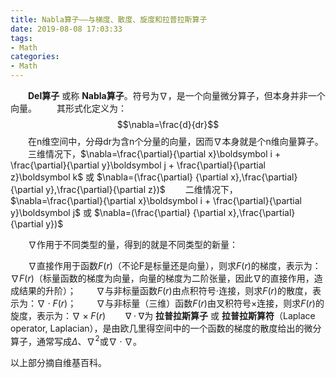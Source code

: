 ```yaml
---
title: Nabla算子——与梯度、散度、旋度和拉普拉斯算子
date: 2019-08-08 17:03:33
tags:
- Math
categories:
- Math
---
```


&emsp;&emsp;**Del算子** 或称 **Nabla算子**。符号为$\nabla$，是一个向量微分算子，但本身并非一个向量。
&emsp;&emsp;其形式化定义为：$$\nabla=\frac{d}{dr}$$
&emsp;&emsp;在n维空间中，分母dr为含n个分量的向量，因而$\nabla$本身就是个n维向量算子。
&emsp;&emsp;三维情况下，$\nabla=\frac{\partial}{\partial x}\boldsymbol i + \frac{\partial}{\partial y}\boldsymbol j + \frac{\partial}{\partial z}\boldsymbol k$ 或 $\nabla=(\frac{\partial}
{\partial x},\frac{\partial}{\partial y},\frac{\partial}{\partial z})$
&emsp;&emsp;二维情况下，$\nabla=\frac{\partial}{\partial x}\boldsymbol i + \frac{\partial}{\partial y}\boldsymbol j$ 或 $\nabla=(\frac{\partial}
{\partial x},\frac{\partial}{\partial y})$

&emsp;&emsp;$\nabla$作用于不同类型的量，得到的就是不同类型的新量：

&emsp;&emsp;$\nabla$直接作用于函数$F(r)$（不论F是标量还是向量），则求$F(r)$的梯度，表示为：$\nabla F(r)$（标量函数的梯度为向量，向量的梯度为二阶张量，因此$\nabla$的直接作用，造成结果的升阶）；
&emsp;&emsp;$\nabla$与非标量函数$F(r)$由点积符号$\cdot$连接，则求$F(r)$的散度，表示为：$\nabla \cdot F(r)$；
&emsp;&emsp;$\nabla$与非标量（三维）函数$F(r)$由叉积符号$\times$连接，则求$F(r)$的旋度，表示为：$\nabla \times F(r)$
&emsp;&emsp;$\nabla \cdot \nabla$为 **拉普拉斯算子** 或 **拉普拉斯算符**（Laplace operator, Laplacian），是由欧几里得空间中的一个函数的梯度的散度给出的微分算子，通常写成$\Delta$、${\nabla}^2$或$\nabla \cdot \nabla$。


以上部分摘自维基百科。